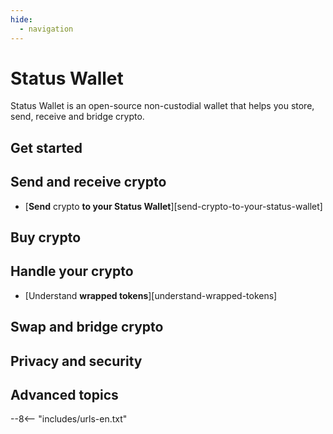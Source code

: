 ```yaml
---
hide:
  - navigation
---
```


# Status Wallet

Status Wallet is an open-source non-custodial wallet that helps you store, send, receive and bridge crypto.

## Get started

## Send and receive crypto

- [**Send** crypto **to your Status Wallet**][send-crypto-to-your-status-wallet]

## Buy crypto

## Handle your crypto

- [Understand **wrapped tokens**][understand-wrapped-tokens]

## Swap and bridge crypto

## Privacy and security

## Advanced topics

--8<-- "includes/urls-en.txt"
